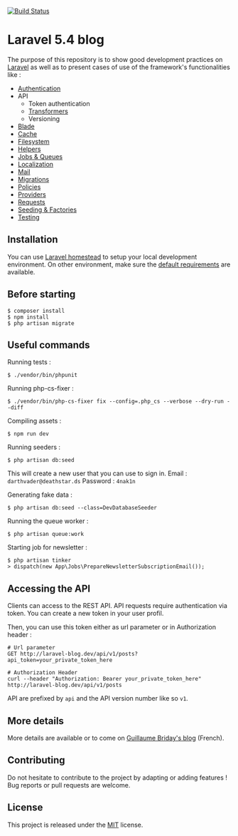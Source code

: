 [![Build Status](https://travis-ci.org/guillaumebriday/laravel-blog.svg?branch=master)](https://travis-ci.org/guillaumebriday/laravel-blog)

# Laravel 5.4 blog

The purpose of this repository is to show good development practices on [Laravel](http://laravel.com/) as well as to present cases of use of the framework's functionalities like :

- [Authentication](https://laravel.com/docs/5.4/authentication)
- API
  - Token authentication
  - [Transformers](http://fractal.thephpleague.com/transformers/)
  - Versioning
- [Blade](https://laravel.com/docs/5.4/blade)
- [Cache](https://laravel.com/docs/5.4/cache)
- [Filesystem](https://laravel.com/docs/5.4/filesystem)
- [Helpers](https://laravel.com/docs/5.4/helpers)
- [Jobs & Queues](https://laravel.com/docs/5.4/queues)
- [Localization](https://laravel.com/docs/5.4/localization)
- [Mail](https://laravel.com/docs/5.4/mail)
- [Migrations](https://laravel.com/docs/5.4/migrations)
- [Policies](https://laravel.com/docs/5.4/authorization)
- [Providers](https://laravel.com/docs/5.4/providers)
- [Requests](https://laravel.com/docs/5.4/validation#form-request-validation)
- [Seeding & Factories](https://laravel.com/docs/5.4/seeding)
- [Testing](https://laravel.com/docs/5.4/testing)

## Installation

You can use [Laravel homestead](https://laravel.com/docs/5.4/homestead) to setup your local development environment. On other environment, make sure the [default requirements](https://laravel.com/docs/5.4#installation) are available.

## Before starting

```
$ composer install
$ npm install
$ php artisan migrate
```

## Useful commands

Running tests :
```
$ ./vendor/bin/phpunit
```

Running php-cs-fixer :
```
$ ./vendor/bin/php-cs-fixer fix --config=.php_cs --verbose --dry-run --diff
```

Compiling assets :
```
$ npm run dev
```

Running seeders :
```
$ php artisan db:seed
```

This will create a new user that you can use to sign in.
Email : ```darthvader@deathstar.ds```
Password : ```4nak1n```

Generating fake data :
```
$ php artisan db:seed --class=DevDatabaseSeeder
```

Running the queue worker :
```
$ php artisan queue:work
```

Starting job for newsletter :
```
$ php artisan tinker
> dispatch(new App\Jobs\PrepareNewsletterSubscriptionEmail());
```

## Accessing the API

Clients can access to the REST API. API requests require authentication via token. You can create a new token in your user profil.

Then, you can use this token either as url parameter or in Authorization header :

```
# Url parameter
GET http://laravel-blog.dev/api/v1/posts?api_token=your_private_token_here

# Authorization Header
curl --header "Authorization: Bearer your_private_token_here" http://laravel-blog.dev/api/v1/posts
```

API are prefixed by ```api``` and the API version number like so ```v1```.

## More details

More details are available or to come on [Guillaume Briday's blog](https://blog.guillaumebriday.fr) (French).

## Contributing

Do not hesitate to contribute to the project by adapting or adding features ! Bug reports or pull requests are welcome.

## License

This project is released under the [MIT](http://opensource.org/licenses/MIT) license.
